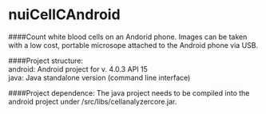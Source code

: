 nuiCellCAndroid
===============

 
####Count white blood cells on an Andorid phone. Images can be taken with a low cost, portable microsope attached to the Android phone via USB.

####Project structure:  
android: Android project for v. 4.0.3 API 15  
java: Java standalone version (command line interface) 


####Project dependence:
The java project needs to be compiled into the android project under /src/libs/cellanalyzercore.jar.
